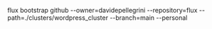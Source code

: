 flux bootstrap github --owner=davidepellegrini --repository=flux --path=./clusters/wordpress_cluster --branch=main --personal